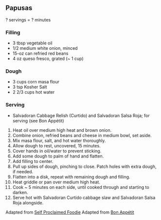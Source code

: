 ## Papusas

? servings = ? minutes

### Filling

* 3 tbsp vegetable oil
* 1/2 medium white onion, minced
* 15-oz can refried red beans
* 4 oz queso fresco, grated (~ 1 cup)

### Dough

* 3 cups corn masa flour
* 3 tsp Kosher Salt
* 2 2/3 cups hot water

### Serving

* Salvadoran Cabbage Relish (Curtido) and Salvadoran Salsa Roja; for serving (see Bon Appétit)

1. Heat oil over medium high heat and brown onion.
2. Combine onion, refried beans and cheese in medium bowl, set aside.
3. Mix masa flour, salt, and hot water thoroughly.
4. Allow dough to rest, uncovered, 15 minutes.
5. Cover hands in oil/water to prevent sticking.
6. Add some dough to palm of hand and flatten.
7. Add filling to center.
8. Pull up sides of dough, pinching to close. Patch holes with extra dough, if needed.
9. Flatten into a disk, repeat with remaining dough and filling.
10. Heat griddle or pan over medium high heat.
11. Cook ~ 5 minutes on each side, until cooked through and starting to darken.
12. Serve hot with Salvadoran Curtido cabbage slaw and Salvadoran Salsa Roja alongside.

Adapted from [Self Proclaimed Foodie](https://selfproclaimedfoodie.com/pupusas/)
Adapted from [Bon Appétit](https://www.bonappetit.com/recipe/pupusas)

